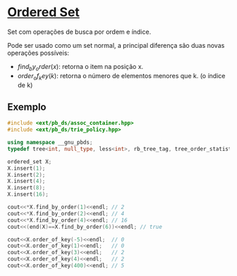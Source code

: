 # [Ordered Set](oredered_set.cpp)

<!-- DESCRIPTION -->
Set com operações de busca por ordem e índice.
<!-- DESCRIPTION -->

Pode ser usado como um set normal, a principal diferença são duas novas operações possíveis:

- $find_by_order(x)$: retorna o item na posição x.
- $order_of_key(k)$: retorna o número de elementos menores que k. (o índice de k)

## Exemplo
```c++
#include <ext/pb_ds/assoc_container.hpp>
#include <ext/pb_ds/trie_policy.hpp>

using namespace __gnu_pbds;
typedef tree<int, null_type, less<int>, rb_tree_tag, tree_order_statistics_node_update> ordered_set;

ordered_set X;
X.insert(1);
X.insert(2);
X.insert(4);
X.insert(8);
X.insert(16);

cout<<*X.find_by_order(1)<<endl; // 2
cout<<*X.find_by_order(2)<<endl; // 4
cout<<*X.find_by_order(4)<<endl; // 16
cout<<(end(X)==X.find_by_order(6))<<endl; // true

cout<<X.order_of_key(-5)<<endl;  // 0
cout<<X.order_of_key(1)<<endl;   // 0
cout<<X.order_of_key(3)<<endl;   // 2
cout<<X.order_of_key(4)<<endl;   // 2
cout<<X.order_of_key(400)<<endl; // 5

```